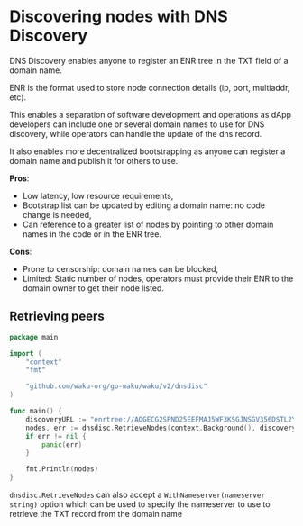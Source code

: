 Discovering nodes with DNS Discovery
===
DNS Discovery enables anyone to register an ENR tree in the TXT field of a domain name.

ENR is the format used to store node connection details (ip, port, multiaddr, etc).

This enables a separation of software development and operations as dApp developers can include one or several domain names to use for DNS discovery, while operators can handle the update of the dns record.

It also enables more decentralized bootstrapping as anyone can register a domain name and publish it for others to use.

**Pros**:
- Low latency, low resource requirements,
- Bootstrap list can be updated by editing a domain name: no code change is needed,
- Can reference to a greater list of nodes by pointing to other domain names in the code or in the ENR tree.

**Cons**:
- Prone to censorship: domain names can be blocked,
- Limited: Static number of nodes, operators must provide their ENR to the domain owner to get their node listed.


## Retrieving peers
```go
package main

import (
	"context"
	"fmt"

	"github.com/waku-org/go-waku/waku/v2/dnsdisc"
)

func main() {
	discoveryURL := "enrtree://AOGECG2SPND25EEFMAJ5WF3KSGJNSGV356DSTL2YVLLZWIV6SAYBM@test.waku.nodes.status.im"
	nodes, err := dnsdisc.RetrieveNodes(context.Background(), discoveryURL)
	if err != nil {
		panic(err)
	}

	fmt.Println(nodes)
}
```

`dnsdisc.RetrieveNodes` can also accept a `WithNameserver(nameserver string)` option which can be used to specify the nameserver to use to retrieve the TXT record from the domain name